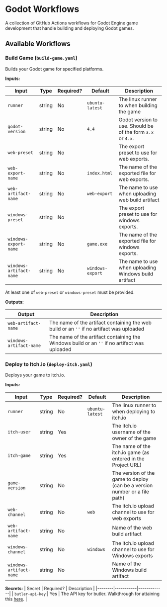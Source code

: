 # Godot Workflows

A collection of GitHub Actions workflows for Godot Engine game development that handle building and deploying Godot games.

## Available Workflows

### Build Game (`build-game.yaml`)

Builds your Godot game for specified platforms.

**Inputs:**

| Input | Type | Required? | Default | Description |
|-------|------|----------|---------|-------------|
| `runner` | string | No | `ubuntu-latest` | The linux runner to when building the game |
| `godot-version` | string | No | `4.4` | Godot version to use. Should be of the form `3.x` or `4.x`. |
| `web-preset` | string | No | | The export preset to use for web exports. |
| `web-export-name` | string | No | `index.html` | The name of the exported file for web exports. |
| `web-artifact-name` | string | No | `web-export` | The name to use when uploading web build artifact |
| `windows-preset` | string | No | | The export preset to use for windows exports. |
| `windows-export-name` | string | No | `game.exe` | The name of the exported file for windows exports. |
| `windows-artifact-name` | string | No | `windows-export` | The name to use when uploading Windows build artifact |

At least one of `web-preset` or `windows-preset` must be provided.

**Outputs:**

| Output | Description |
|--------|-------------|
| `web-artifact-name` | The name of the artifact containing the web build or an `''` if no artifact was uploaded |
| `windows-artifact-name` | The name of the artifact containing the Windows build or an `''` if no artifact was uploaded |


### Deploy to Itch.io (`deploy-itch.yaml`)

Deploys your game to itch.io.

**Inputs:**

| Input | Type | Required? | Default | Description |
|-------|------|----------|---------|-------------|
| `runner` | string | No | `ubuntu-latest` | The linux runner to when deploying to itch.io |
| `itch-user` | string | Yes | | The itch.io username of the owner of the game |
| `itch-game` | string | Yes | | The name of the itch.io game (as entered in the Project URL) |
| `game-version` | string | No | | The version of the game to deploy (can be a version number or a file path) |
| `web-channel` | string | No | `web` | The itch.io upload channel to use for web exports |
| `web-artifact-name` | string | No | | Name of the web build artifact |
| `windows-channel` | string | No | `windows` | The itch.io upload channel to use for Windows exports |
| `windows-artifact-name` | string | No | | Name of the Windows build artifact |

**Secrets:**
| Secret | Required? | Description |
|--------|-----------|-------------|
| `butler-api-key` | Yes | The API key for butler. Walkthrough for attaining this [here](https://itch.io/docs/butler/login.html#running-butler-from-ci-builds-travis-ci-gitlab-ci-etc). |
